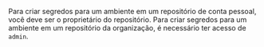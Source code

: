 Para criar segredos para um ambiente em um repositório de conta pessoal, você deve ser o proprietário do repositório. Para criar segredos para um ambiente em um repositório da organização, é necessário ter acesso de `admin`.
